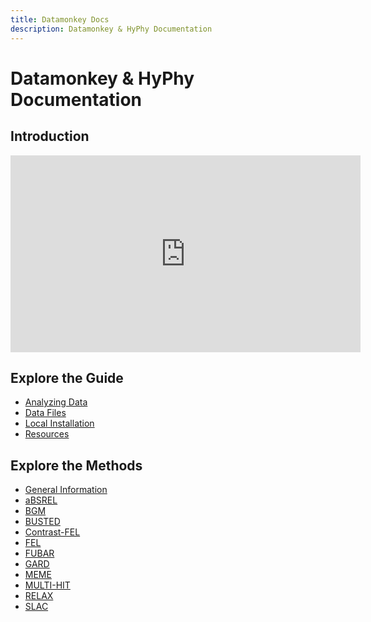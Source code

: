 ```yaml
---
title: Datamonkey Docs
description: Datamonkey & HyPhy Documentation
---
```


# Datamonkey & HyPhy Documentation

## Introduction

<iframe
  width="560"
  height="315"
  src="https://www.youtube.com/embed/GD0T0UJSuYU"
  title="Datamonkey Overview"
  frameborder="0"
  allow="accelerometer; autoplay; clipboard-write; encrypted-media; gyroscope; picture-in-picture"
  allowfullscreen>
</iframe>

## Explore the Guide

- [Analyzing Data](guide/analyzing_data.md)
- [Data Files](guide/data_files.md)
- [Local Installation](guide/installation.md)
- [Resources](resources.md)

## Explore the Methods

- [General Information](methods/general.md)
- [aBSREL](methods/absrel.md)
- [BGM](methods/bgm.md)
- [BUSTED](methods/busted.md)
- [Contrast-FEL](methods/contrast_fel.md)
- [FEL](methods/fel.md)
- [FUBAR](methods/fubar.md)
- [GARD](methods/gard.md)
- [MEME](methods/meme.md)
- [MULTI-HIT](methods/multi_hit.md)
- [RELAX](methods/relax.md)
- [SLAC](methods/slac.md)
